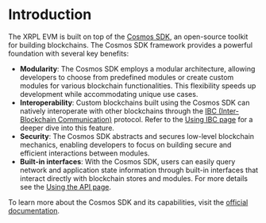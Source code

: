 # Introduction

The XRPL EVM is built on top of the [Cosmos SDK](https://cosmos.network/appchains/), an open-source toolkit for building blockchains. The Cosmos SDK framework provides a powerful foundation with several key benefits:

* **Modularity**: The Cosmos SDK employs a modular architecture, allowing developers to choose from predefined modules or create custom modules for various blockchain functionalities. This flexibility speeds up development while accommodating unique use cases.
* **Interoperability**: Custom blockchains built using the Cosmos SDK can natively interoperate with other blockchains through the [IBC (Inter-Blockchain Communication)](https://ibc.cosmos.network/) protocol. Refer to the [Using IBC page]() for a deeper dive into this feature.
* **Security**: The Cosmos SDK abstracts and secures low-level blockchain mechanics, enabling developers to focus on building secure and efficient interactions between modules.
* **Built-in interfaces**: With the Cosmos SDK, users can easily query network and application state information through built-in interfaces that interact directly with blockchain stores and modules. For more details see the [Using the API page]().

To learn more about the Cosmos SDK and its capabilities, visit the [official documentation](https://docs.cosmos.network/).